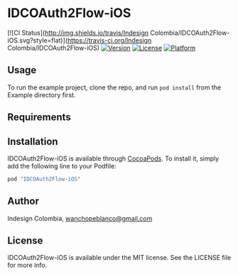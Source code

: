 # IDCOAuth2Flow-iOS

[![CI Status](http://img.shields.io/travis/Indesign Colombia/IDCOAuth2Flow-iOS.svg?style=flat)](https://travis-ci.org/Indesign Colombia/IDCOAuth2Flow-iOS)
[![Version](https://img.shields.io/cocoapods/v/IDCOAuth2Flow-iOS.svg?style=flat)](http://cocoapods.org/pods/IDCOAuth2Flow-iOS)
[![License](https://img.shields.io/cocoapods/l/IDCOAuth2Flow-iOS.svg?style=flat)](http://cocoapods.org/pods/IDCOAuth2Flow-iOS)
[![Platform](https://img.shields.io/cocoapods/p/IDCOAuth2Flow-iOS.svg?style=flat)](http://cocoapods.org/pods/IDCOAuth2Flow-iOS)

## Usage

To run the example project, clone the repo, and run `pod install` from the Example directory first.

## Requirements

## Installation

IDCOAuth2Flow-iOS is available through [CocoaPods](http://cocoapods.org). To install
it, simply add the following line to your Podfile:

```ruby
pod "IDCOAuth2Flow-iOS"
```

## Author

Indesign Colombia, wanchopeblanco@gmail.com

## License

IDCOAuth2Flow-iOS is available under the MIT license. See the LICENSE file for more info.
